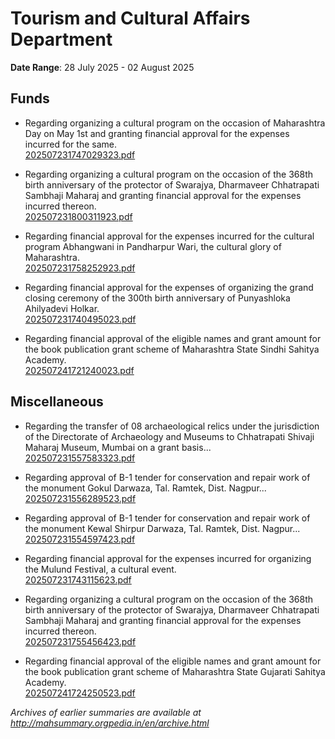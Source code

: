 # Tourism and Cultural Affairs Department

**Date Range**: 28 July 2025 - 02 August 2025


## Funds
- Regarding organizing a cultural program on the occasion of Maharashtra Day on May 1st and granting financial approval for the expenses incurred for the same.\
  [202507231747029323.pdf](https://gr.maharashtra.gov.in/Site/Upload/Government%20Resolutions/English/202507231747029323.pdf)

- Regarding organizing a cultural program on the occasion of the 368th birth anniversary of the protector of Swarajya, Dharmaveer Chhatrapati Sambhaji Maharaj and granting financial approval for the expenses incurred thereon.\
  [202507231800311923.pdf](https://gr.maharashtra.gov.in/Site/Upload/Government%20Resolutions/English/202507231800311923.pdf)

- Regarding financial approval for the expenses incurred for the cultural program Abhangwani in Pandharpur Wari, the cultural glory of Maharashtra.\
  [202507231758252923.pdf](https://gr.maharashtra.gov.in/Site/Upload/Government%20Resolutions/English/202507231758252923.pdf)

- Regarding financial approval for the expenses of organizing the grand closing ceremony of the 300th birth anniversary of Punyashloka Ahilyadevi Holkar.\
  [202507231740495023.pdf](https://gr.maharashtra.gov.in/Site/Upload/Government%20Resolutions/English/202507231740495023.pdf)

- Regarding financial approval of the eligible names and grant amount for the book publication grant scheme of Maharashtra State Sindhi Sahitya Academy.\
  [202507241721240023.pdf](https://gr.maharashtra.gov.in/Site/Upload/Government%20Resolutions/English/202507241721240023.pdf)

## Miscellaneous
- Regarding the transfer of 08 archaeological relics under the jurisdiction of the Directorate of Archaeology and Museums to Chhatrapati Shivaji Maharaj Museum, Mumbai on a grant basis...\
  [202507231557583323.pdf](https://gr.maharashtra.gov.in/Site/Upload/Government%20Resolutions/English/202507231557583323.pdf)

- Regarding approval of B-1 tender for conservation and repair work of the monument Gokul Darwaza, Tal. Ramtek, Dist. Nagpur...\
  [202507231556289523.pdf](https://gr.maharashtra.gov.in/Site/Upload/Government%20Resolutions/English/202507231556289523.pdf)

- Regarding approval of B-1 tender for conservation and repair work of the monument Kewal Shirpur Darwaza, Tal. Ramtek, Dist. Nagpur...\
  [202507231554597423.pdf](https://gr.maharashtra.gov.in/Site/Upload/Government%20Resolutions/English/202507231554597423.pdf)

- Regarding financial approval for the expenses incurred for organizing the Mulund Festival, a cultural event.\
  [202507231743115623.pdf](https://gr.maharashtra.gov.in/Site/Upload/Government%20Resolutions/English/202507231743115623.pdf)

- Regarding organizing a cultural program on the occasion of the 368th birth anniversary of the protector of Swarajya, Dharmaveer Chhatrapati Sambhaji Maharaj and granting financial approval for the expenses incurred thereon.\
  [202507231755456423.pdf](https://gr.maharashtra.gov.in/Site/Upload/Government%20Resolutions/English/202507231755456423.pdf)

- Regarding financial approval of the eligible names and grant amount for the book publication grant scheme of Maharashtra State Gujarati Sahitya Academy.\
  [202507241724250523.pdf](https://gr.maharashtra.gov.in/Site/Upload/Government%20Resolutions/English/202507241724250523.pdf)


*Archives of earlier summaries are available at http://mahsummary.orgpedia.in/en/archive.html*